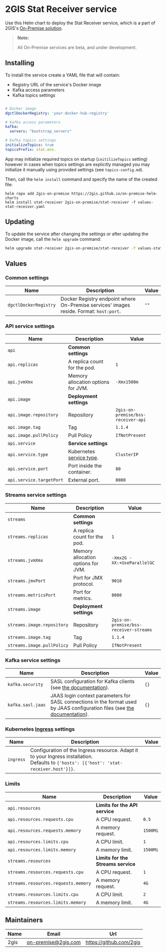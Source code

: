 # 2GIS Stat Receiver service

Use this Helm chart to deploy the Stat Receiver service, which is a part of 2GIS's [On-Premise solution](https://docs.2gis.com/en/on-premise/overview).

> **Note:**
>
> All On-Premise services are beta, and under development.

## Installing

To install the service create a YAML file that will contain:

- Registry URL of the service's Docker image
- Kafka access parameters
- Kafka topics settings

```yaml

# Docker image
dgctlDockerRegistry: 'your-docker-hub-registry'

# Kafka access parameters
kafka:
  servers: "bootstrap_servers"

# Kafka topics settings
initializeTopics: true
topicsPrefix: stat.env.
```

App may initialize required topics on startup (`initilizeTopics` setting) however in cases when topics settings are explicitly managed you may initialize it manually using provided settings (see `topics-config.md`).

Then, call the `helm install` command and specify the name of the created file:

```shell
helm repo add 2gis-on-premise https://2gis.github.io/on-premise-helm-charts
helm install stat-receiver 2gis-on-premise/stat-receiver -f values-stat-receiver.yaml
```

## Updating

To update the service after changing the settings or after updating the Docker image, call the `helm upgrade` command:

```bash
helm upgrade stat-receiver 2gis-on-premise/stat-receiver -f values-stat-receiver.yaml
```


## Values

### Common settings

| Name                  | Description                                                                             | Value |
| --------------------- | --------------------------------------------------------------------------------------- | ----- |
| `dgctlDockerRegistry` | Docker Registry endpoint where On-Premise services' images reside. Format: `host:port`. | `""`  |


### API service settings

| Name                     | Description                                                                                                                    | Value                              |
| ------------------------ | ------------------------------------------------------------------------------------------------------------------------------ | ---------------------------------- |
| `api`                    | **Common settings**                                                                                                            |                                    |
| `api.replicas`           | A replica count for the pod.                                                                                                   | `1`                                |
| `api.jvmXmx`             | Memory allocation options for JVM.                                                                                             | `-Xmx1500m`                        |
| `api.image`              | **Deployment settings**                                                                                                        |                                    |
| `api.image.repository`   | Repository                                                                                                                     | `2gis-on-premise/bss-receiver-api` |
| `api.image.tag`          | Tag                                                                                                                            | `1.1.4`                            |
| `api.image.pullPolicy`   | Pull Policy                                                                                                                    | `IfNotPresent`                     |
| `api.service`            | **Service settings**                                                                                                           |                                    |
| `api.service.type`       | Kubernetes [service type](https://kubernetes.io/docs/concepts/services-networking/service/#publishing-services-service-types). | `ClusterIP`                        |
| `api.service.port`       | Port inside the container.                                                                                                     | `80`                               |
| `api.service.targetPort` | External port.                                                                                                                 | `8080`                             |


### Streams service settings

| Name                       | Description                        | Value                                  |
| -------------------------- | ---------------------------------- | -------------------------------------- |
| `streams`                  | **Common settings**                |                                        |
| `streams.replicas`         | A replica count for the pod.       | `1`                                    |
| `streams.jvmXmx`           | Memory allocation options for JVM. | `-Xmx2G -XX:+UseParallelGC`            |
| `streams.jmxPort`          | Port for JMX protocol.             | `9010`                                 |
| `streams.metricsPort`      | Port for metrics.                  | `8080`                                 |
| `streams.image`            | **Deployment settings**            |                                        |
| `streams.image.repository` | Repository                         | `2gis-on-premise/bss-receiver-streams` |
| `streams.image.tag`        | Tag                                | `1.1.4`                                |
| `streams.image.pullPolicy` | Pull Policy                        | `IfNotPresent`                         |


### Kafka service settings

| Name              | Description                                                                                                                                                                                          | Value |
| ----------------- | ---------------------------------------------------------------------------------------------------------------------------------------------------------------------------------------------------- | ----- |
| `kafka.security`  | SASL configuration for Kafka clients (see [the documentation](https://kafka.apache.org/documentation/#security_sasl_config)).                                                                        | `{}`  |
| `kafka.sasl.jaas` | JAAS login context parameters for SASL connections in the format used by JAAS configuration files (see [the documentation](https://kafka.apache.org/documentation/#brokerconfigs_sasl.jaas.config)). | `{}`  |


### Kubernetes [Ingress](https://kubernetes.io/docs/concepts/services-networking/ingress/) settings

| Name      | Description                                                                                                                                    | Value |
| --------- | ---------------------------------------------------------------------------------------------------------------------------------------------- | ----- |
| `ingress` | Configuration of the Ingress resource. Adapt it to your Ingress installation. <br/> Defaults to `{'hosts': [{'host': 'stat-receiver.host'}]}`. |       |


### Limits

| Name                                | Description                        | Value    |
| ----------------------------------- | ---------------------------------- | -------- |
| `api.resources`                     | **Limits for the API service**     |          |
| `api.resources.requests.cpu`        | A CPU request.                     | `0.5`    |
| `api.resources.requests.memory`     | A memory request.                  | `1500Mi` |
| `api.resources.limits.cpu`          | A CPU limit.                       | `1`      |
| `api.resources.limits.memory`       | A memory limit.                    | `1500Mi` |
| `streams.resources`                 | **Limits for the Streams service** |          |
| `streams.resources.requests.cpu`    | A CPU request.                     | `1`      |
| `streams.resources.requests.memory` | A memory request.                  | `4G`     |
| `streams.resources.limits.cpu`      | A CPU limit.                       | `2`      |
| `streams.resources.limits.memory`   | A memory limit.                    | `4G`     |


## Maintainers

| Name | Email | Url |
| ---- | ------ | --- |
| 2gis | <on-premise@2gis.com> | <https://github.com/2gis> |
